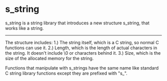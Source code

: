 s_string
========

s_string is a string library that introduces a new structure s_string, that works like a string.

----------

The structure includes:
1.) The string itself, which is a C string, so normal C functions can use it.
2.) Length, which is the length of actual characters in the string. It doesn't include \0 or characters behind it. 
3.) Size, which is the size of the allocated memory for the string.

Functions that manipulate with s_strings have the same name like standard C string library functions except they are prefixed with "s_".
